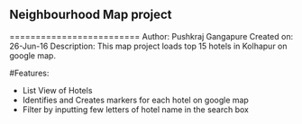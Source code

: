 ## Neighbourhood Map project
=========================
Author: Pushkraj Gangapure
Created on: 26-Jun-16
Description: This map project loads top 15 hotels in Kolhapur on google map.

#Features:
- List View of Hotels
- Identifies and Creates markers for each hotel on google map
- Filter by inputting few letters of hotel name in the search box

